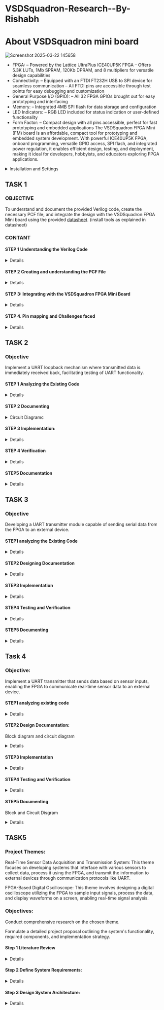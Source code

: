 
# VSDSquadron-Research--By-Rishabh

# About VSDSquadron mini board

![Screenshot 2025-03-22 145658](https://github.com/user-attachments/assets/f2f833da-6db8-4c9b-955e-eb50446aefdf)

* FPGA:
	– Powered by the Lattice UltraPlus ICE40UP5K FPGA
	– Offers 5.3K LUTs, 1Mb SPRAM, 120Kb DPRAM, and 8 multipliers for versatile design
	capabilities
* Connectivity:
	– Equipped with an FTDI FT232H USB to SPI device for seamless communication
	– All FTDI pins are accessible through test points for easy debugging and customization
* General Purpose I/O (GPIO):
	– All 32 FPGA GPIOs brought out for easy prototyping and interfacing
* Memory:
	– Integrated 4MB SPI flash for data storage and configuration
* LED Indicators:
	– RGB LED included for status indication or user-defined functionality
* Form Factor:
	– Compact design with all pins accessible, perfect for fast prototyping and embedded applications
	The VSDSquadron FPGA Mini (FM) board is an affordable, compact tool for prototyping and
	embedded system development. With powerful ICE40UP5K FPGA, onboard programming, versatile
	GPIO access, SPI flash, and integrated power regulation, it enables efficient design, testing, and
	deployment, making it ideal for developers, hobbyists, and educators exploring FPGA applications.



<details><summary>Installation and Settings
</summary>




Download VSDSquadron FPGA Mini (FM) Software on your laptop as given in datasheet

You should see a terminal window as shown in below

![Screenshot 2025-03-22 232318](https://github.com/user-attachments/assets/f8b2a65d-a4a8-4f3c-a7bc-760b5166fd82)

run the commands as given below 

```bash

cd
cd VSDSquadron_FM
cd blink_led
```


On the Virtual Machine, click on ”Devices → USB → FTDI Single RS232-HS [J900]” 

To confirm if the board is connected to the USB, type the ‘lsusb‘ command in the terminal.
You should see a line stating ”Future Technology Devices International,”


Then follow these commands

– Run the following command to clean up previous builds. Refer to Fig. 16:

```bash
make clean
```

Build the binaries for the FPGA board using below command.
```bash
make build
```
Flash the code to the external SRAM with the following command:

```bash
sudo make flash
```
Once the code is successfully flashed, you will see the RGB lights on the FPGA board
blinking.



![Screenshot 2025-03-14 183026](https://github.com/user-attachments/assets/b8fdef5e-e1b5-4ba9-9fdf-af6ce4daa6c5)




https://github.com/user-attachments/assets/7390f54b-6ee4-48ed-be00-6438f2513c5a



</details>



## TASK 1 

### OBJECTIVE

To understand and document the provided Verilog code, create the necessary PCF file, and integrate the design with the VSDSquadron FPGA Mini board using the provided [datasheet](https://www.vlsisystemdesign.com/wp-content/uploads/2025/01/VSDSquadronFMDatasheet.pdf). (install tools as explained in datasheet)

### CONTANT

#### STEP 1 Understanding the Verilog Code
<details>
	
##### 1.This could be understood and complete with help of this [link](https://github.com/thesourcerer8/VSDSquadron_FM/blob/main/led_blue/top.v)
   
##### 2.Review the module declaration 

 
 * Inputs and Outputs: 

   	  • output ``` wire led_red, led_blue, led_green``` : Declares three output signals, likely connected to LEDs. The wire keyword indicates they are simple connections, not memory elements. 

  	  • input wire ```hu_clk```: Declares an input signal, likely a clock signal from a hardware oscillator.
   
  	  • output wire ```testwire```: Another output signal, its purpose is revealed later. 

  * Internal Signals:
    
	  • wire ```int_osc```: Declares an internal wire, likely intended as a clock signal. 

   	  • reg [27:0] ```frequency_counter_i```: Declares a 28-bit register named ```frequency_counter_i```. Registers store values and are used for counting or storing state.

  * Assignment:
     
  	• assign ```testwire``` = ```frequency_counter_i```[5]; This line continuously assigns the value of the 6th bit (index 5) of the ```frequency_counter_i``` register to the testwire output.
  
  * Always Block: 

   	• ```always @(posedge int_osc) begin ... end```: This block describes sequential logic that executes on the rising edge of the ```int_osc``` signal. 
	
   	• ```frequency_counter_i <= frequency_counter_i + 1'b1```: Inside the block, the ```frequency_counter_i``` register is incremented by 1 on each rising edge of ```int_osc```. 1'b1 represents a 1-bit binary value of 1.

##### 3. Analyze the internal components

 * Internal Oscillator Configuration: 
	
   	• ```SB_HFOSC```: This seems to be a module or macro representing a high-frequency oscillator. 
	
   	• ```#(.CLKHF_DIV("0b10"))```: This part configures the clock divider for the oscillator. "0b10" likely sets the division factor to 2 (binary representation). 
	
   	• ```u_SB_HFOSC```: This is the instance name of the oscillator module. 
	
   	• ```(.CLKHFPU(1'b1), .CLKHFEN(1'b1), .CLKHF(int_osc))```: This connects signals to the oscillator instance: 
	
  	• ```.CLKHFPU(1'b1)```: Probably enables the clock pull-up. 
	
  	• ```.CLKHFEN(1'b1)```: Likely enables the clock output. 
	
  	• ```.CLKHF(int_osc)```: Connects the oscillator output to the signal int_osc. 

  * RGB Primitive Instantiation: 
	
   	• ```SB_RGBA_DRV```: This is likely a module for controlling an RGB LED. 
	
   	• ```RGB_DRIVER```: This is the instance name of the RGB driver module. 

	• ```RGBLEDEN (1'b1)```: Enables the RGB LED. 1'b1 represents a 1-bit value set to 1 (high). 
	
   	• ```RGB0PWM (1'b0), // red```: Controls the pulse-width modulation (PWM) for the red component of the RGB LED. 1'b0 means it's initially off. 
	
   	• ```RGB1PWM (1'b0), // green```: Controls the PWM for the green component, also initially off. • RGBLEDEN (1'b1): Enables the RGB LED. 1'b1 represents a 1-bit value set to 1 (high). 
	
   	• ```RGB0PWM (1'b0), // red```: Controls the pulse-width modulation (PWM) for the red component of the RGB LED. 1'b0 means it's initially off. 
	
   	• ```RGB1PWM (1'b0), // green```: Controls the PWM for the green component, also initially off. 
	
   	• ```RGB2PM (1'b1), // blue```: Controls the PWM for the blue component, initially on. 
	
   	• ```CURREN (1'b1)```: Enables the current source for the LED. 
	
   	• ```RGB0 (led_red), RGB1 (led_green), RGB2 (led_blue)```: Connects the module's internal signals to external signals for the red, green, and blue LEDs. 

  * Parameter Overrides: 
	
   	• ```//Actual Hardware connection```: This comment suggests the following lines configure hardware-specific parameters. 
	
   	• ```defparam RGB_DRIVER.RGB0_CURRENT``` = "0b000001";: Sets the current for the red LED to a binary value of 000001. 
	
   	• ```defparam RGB_DRIVER.RGB1_CURRENT``` = "0b000001";: Sets the current for the green LED. 
	
   	• ```defparam RGB_DRIVER.RGB2_CURRENT``` = "0b000001";: Sets the current for the blue LED.
    </details>

     

#### STEP 2  Creating and understanding the PCF File

<details>

 ##### 
 1.view the PCF file from this [link](https://github.com/rishabh7823/VSDSquadron-Research--By-Rishabh/blob/main/task1-ledgreen/VSDSquadronFM.pcf). 

	
 #### 2.Understanding the pins from PCF file 

* The pins -

  - ```led_red``` -> Pin 39

  - ```led_blue``` -> Pin 40

  - ```led_green``` -> Pin 41

  - ```hw_clk``` -> Pin 20

  - ```testwire``` -> Pin 17

	1. ```led_red 39```: This line assigns the signal named "led_red" to pin number 39 on the FPGA. This likely connects an LED (light-emitting diode) to that pin, allowing the design to control the LED's state (on/off).
   
	2. ```led_blue 40```: Similarly, this assigns the signal "led_blue" to pin 40, likely controlling another LED.
 
	3. ```led_green 41```: This assigns "led_green" to pin 41, controlling a third LED.
   
	4. ```hw_clk 20```: This assigns the hardware clock signal "hw_clk" to pin 20. This pin will provide the timing reference for the FPGA's internal operations.
   
	5. ```testwire 17```: This assigns a signal named "testwire" to pin 17, potentially for testing or debugging purposes.

#### 3. cross-reference of the pins 

* This mapping is crucial for correctly connecting and controlling external components or internal logic within the FPGA design. Each signal assignment defines the physical connection point on the FPGA board for that particular signal. For instance, the led_red signal is assigned to pin 39, meaning that the red LED will be controlled through this pin. Similarly, other signals like led_blue, led_green, hw_clk, and testwire are assigned to pins 40, 41, 20, and 17, respectively. These assignments are essential for proper hardware operation and must be consistent with the Verilog code and the board's hardware design.
 </details> 


#### STEP 3: Integrating with the VSDSquadron FPGA Mini Board

<details>

#### Create all the following files in task1-ledblue,task1-ledgreen,task1-ledred and run the following commands

####
1.Reviewing the VSDSquadron FPGA Mini board [datasheet](https://www.vlsisystemdesign.com/wp-content/uploads/2025/01/VSDSquadronFMDatasheet.pdf) to understand its features and pinout.

####  
2. Use the datasheet to correlate the physical board connections with the [PCF](https://github.com/rishabh7823/VSDSquadron-Research--By-Rishabh/blob/main/task1-ledblue/VSDSquadronFM.pcf) file and [Verilog](https://github.com/rishabh7823/VSDSquadron-Research--By-Rishabh/blob/main/task1-ledblue/top.v) code.

####
3. Connecting the board to the computer as described in the datasheet using USB-C and ensuring FTDI connection

4. Follow the provided [Makefile](https://github.com/rishabh7823/VSDSquadron-Research--By-Rishabh/blob/main/task1-ledblue/Makefile) for building and flashing the Verilog code:

```
make clean
make build
sudo make flash
``` 

#### Observing the behavior of the RGB LED on the board to confirm successful programming - 

##### Follow the steps

1. ![Screenshot 2025-03-20 203212](https://github.com/user-attachments/assets/c73df39c-f278-4df8-9c36-31be7ccd5d8e)

2. ![Screenshot 2025-03-19 220519](https://github.com/user-attachments/assets/d40ad02f-8908-49df-b942-094e06c5c144)

3. ![Screenshot 2025-03-20 201130](https://github.com/user-attachments/assets/35bd9966-52b8-4f73-afd4-f1768f935e84)

4. ![Screenshot 2025-03-20 202509](https://github.com/user-attachments/assets/01f40e78-c20f-4f10-9374-9f756e6deada)

5. ![Screenshot 2025-03-20 203148](https://github.com/user-attachments/assets/0834e236-0557-4567-a8c7-886fc7f08a59)

6. ![Screenshot 2025-03-22 141419](https://github.com/user-attachments/assets/8493294e-b118-47e4-b6f3-f57b221c94e8)

7. ![Screenshot 2025-03-22 141451](https://github.com/user-attachments/assets/5bc43564-2682-463c-b4e4-cc69c901f5b0)

8. ![Screenshot 2025-03-22 141704](https://github.com/user-attachments/assets/2eca16e7-4c38-4493-9de2-dfe38db33386)

</details>

#### STEP 4. Pin mapping and Challenges faced

<details>

##### Pin mapping details from the PCF file


![Screenshot 2025-03-24 130736](https://github.com/user-attachments/assets/66bf2cd0-d881-4385-9d21-c7cb1a08c8d0)


##### Challenges faced
 
 I was completely blank at the beginning after connecting the FPGA Mini. However, when it worked well, I felt confident that I could do it. But after writing the Verilog and PCF files, I again faced problems connecting the board. Fortunately,Kunal sir and TA helped me solve the problem. 

google and AI helped me to understand verilog code and PCF file
</details>



## TASK 2

### Objective

Implement a UART loopback mechanism where transmitted data is immediately received back, facilitating testing of UART functionality.

#### STEP 1 Analyzing the Existing Code

<details> 
	
##### UART:

The Universal Asynchronous Receiver/Transmitter (UART) is a fundamental serial communication protocol prevalent in embedded systems and digital hardware. Its asynchronous nature distinguishes it from synchronous protocols, relying on pre-configured baud rates for timing synchronization between communicating entities.UART is implemented in a wide array of devices, from microcontrollers and embedded systems to personal computers and various communication interfaces. It can be seen in this [link](https://github.com/thesourcerer8/VSDSquadron_FM/blob/main/uart_loopback/top.v) it belonges to this [repository](https://github.com/thesourcerer8/VSDSquadron_FM/tree/main/uart_loopback)

* Module Declaration:
	
 	*```module top (...)```: Defines a module named top with input and output signals.

	*```output wire led_red, // Red```: Declares an output wire named led_red for a red LED.

	*```output wire led_blue, // Blue```: Declares an output wire named led_blue for a blue LED.

	*```output wire led_green, // Green```: Declares an output wire named led_green for a green LED.

	*```output wire uarttx, // UART Transmission pin```: Declares an output wire for UART transmission.

	*```input wire uartrx, // UART Transmission pin```: Declares an input wire for UART reception.

	*```input wire clk```: Declares an input wire for a clock signal.

* Internal Signals:

	*```wire int_osc```: Declares a wire named int_osc for the internal oscillator signal.

	*```reg [27:0] frequency_counter_i```: Declares a 28-bit register named frequency_counter_i to count clock cycles.

* Internal Oscillator:

	*```SB_HFOSC #(.CLKI_DIV("0b10")) U_SB_HFOSC (.CLKHFPU(2'b11), .CLKHFEN(1'b1), .CLKHF(int_osc));```: Instantiates a high-frequency oscillator (HFOSC) primitive

	*```CLKI_DIV("0b10")```: Sets the input clock divider.

	*```CLKHFPU(2'b11)```: Enables the high-frequency output.

	*```CLKHFEN(1'b1)```: Enables the HFOSC.

	*```CLKHF(int_osc)```: Connects the HFOSC output to the int_osc signal.

* UART Assignment:

	*```assign uarttx = uartrx```: Assigns the value of uartrx to uarttx, likely for echoing received data.

* Counter

	*This section defines a counter that increments on the rising edge of the ```int_osc ```signal.

	*f```requency_counter_1``` is incremented by 1 on each clock cycle.

	*The comment suggests this counter is related to generating a ```9600 Hz clock signal```, but the actual clock generation logic isn't shown here.

* Instantiate RGB primitive

	*These lines serve as comments, indicating that the following code instantiates an ```RGB LED driver```.

* RGB Driver instantiation

	*```SB_RGBA_DRV RGB_DRIVER (...) ```instantiates a module (likely a pre-defined primitive in the FPGA library) to drive the RGB LED.

	*```RGBLEDEN(1'b1)```: Enables the RGB LED.

	*```RGBBPMM(uartrx), AGBIPMM(uartrx), RGB2PMM(uartrx)```: These likely control the pulse-width modulation (PWM) for the blue, green, and red components of the RGB LED, respectively. uartrx suggests that these are controlled by a UART receive signal.

	*```CURREN(1'b1)```: might set the current limit for the LED.

	*```RGB0(led_green), RGB1(led_blue), RGB2(led_red)```: Connect the RGB driver outputs to the actual LED signals.

* Parameter definitions

	*```defparam RGB_DRIVER.RGB0_CURRENT = "66000001"```;

	*```defparam RGB_DRIVER.RGB1_CURRENT = "86000001"```;

	*```defparam RGB_DRIVER.RGB2_CURRENT = "0b000001"```;

	*These lines define the current settings for the ```red, green, and blue LEDs```. The values are specified in binary format. These parameters likely control the brightness or intensity of the LEDs.

* Endmodule

	*This line indicates the end of the module definition.


  understanding uart loopback


  Module Declaration:
  
	module ```uart_txlni (...) ```defines the start of the module named uart_txlni and lists its input and output signals.


* Inputs
	
 	```clk```: Clock signal for synchronous operation.

	```txbyte```: 8-bit data to be transmitted.

	```senddata```: Trigger signal to start transmission.

* Outputs:

 	```txalone```: Signal indicating transmission completion.

	```tx```: Serial output data line.

	```Parameters```:

	```STATE_IDLE, STATE_STARTTX, STATE_TXIMS, STATE_TXOONE```: Define the states of a finite state machine (FSM) that controls the transmission process. These states likely correspond to:

	```IDLE```: Waiting for data to transmit.

	```STARTTX```: Sending the start bit.

	```TXIMS```: Transmitting data bits.

	```TXOONE```: Sending the stop bit.

* State Variables:

* state: Current state of the FSM.


  	```buf_tx```: Buffer to hold the data being transmitted.

 	```bits_sent```: Counter to track the number of bits transmitted.

	```tabit```: Current bit being transmitted.

	```txadone```: Flag indicating transmission is done.

* Wiring:

	```assign tx = tabit```: Continuously assigns the value of tabit to the output signal tx.

* Always Block:

 	(The always block is incomplete in the image but is a crucial part of the design)

 	This block would contain the logic for the FSM, describing how the state transitions occur based on the input signals and current state. It would also handle loading data into buf_tx, shifting out bits, and managing the txalone signal.

* Clocked Process:

 	The always @(posedge clk) block indicates a process that executes on every rising edge of the clock signal clk. This is a common way to implement sequential logic in hardware.

	State Machine:

	The code implements a state machine to manage the different stages of the serial transmission. The states appear to be:

	```STATE_BLE```: Initial state, potentially waiting for data to send.

	```STATE_STARTTX```: Sending the start bit.

	```STATE_TXING```: Transmitting the data bits.

	```STATE_TXDONE```: Transmission complete.

	```STATE_IDLE```: Idle state after transmission.

* Sending Data:

 	The code checks if senddata is high and the current state is ```STATE_BLE```. If true, it initiates the transmission by transitioning to ```STATE_STARTTX```, loading the data to be transmitted ```(tmytej)``` into a ```buffer (buf_tx)```, and setting

  	```txalone``` to low.

	In the ```STATE_STARTTX```, it sets txbit to low to send the ```start bit``` and transitions to ```STATE_TXING```.

	In ```STATE_TXING```, it transmits the data bits from ```buf_tx``` one by one on each clock cycle until all 8 bits are sent.

	After sending all bits, it transitions to ```STATE_TXDONE```.

	In ```STATE_TXDONE```, it sets ```txalone``` to high and returns to ```STATE_IDLE```.

* Variables:

 	senddata: Signal to initiate data transmission.

 	state: Current state of the state machine.

	```buf_tx```: Buffer to hold the data being transmitted.

	```txalone```: Signal indicating if the transmitter is idle or busy.

	```txbit```: The current bit being transmitted.

	```bits_sent```: Counter for the number of bits sent.

	```tmytej```: Data to be transmitted.

</details>


#### STEP 2 Documenting

<details>

![Screenshot 2025-03-26 173239](https://github.com/user-attachments/assets/291c7cda-3898-490d-a7e3-4be80dac5903)

key components :

   - High frequency osillator [int_osi}
   - Frequency counter

* Block diagram 

 ![Screenshot 2025-03-26 184547](https://github.com/user-attachments/assets/9d55b122-5e7a-454b-a9cd-89c337079693)



 <summary> Circuit Diagramc</summary>
</details>

#### STEP 3 Implementation:

<details>

First we need to create folder with files  [Makefile](https://github.com/rishabh7823/VSDSquadron-Research--By-Rishabh/blob/main/uart_loopback/Makefile) , [PCF](https://github.com/rishabh7823/VSDSquadron-Research--By-Rishabh/blob/main/uart_loopback/VSDSquadronFM.pcf) , [uart.trx](https://github.com/rishabh7823/VSDSquadron-Research--By-Rishabh/blob/main/uart_loopback/uart_trx.v) .The folder would be named as [uart_loopback](https://github.com/rishabh7823/VSDSquadron-Research--By-Rishabh/tree/main/uart_loopback).

![Screenshot 2025-03-26 185253](https://github.com/user-attachments/assets/57cac362-59e9-42f9-9b83-2bcf046df79c)

![Screenshot 2025-03-26 185308](https://github.com/user-attachments/assets/125458f5-8a34-4774-9466-0df6686b9f26)

We should use these commands -

```
cd

cd VSDSquadron_FM

cd uart_loopback

lsusb

make clean

make build

sudo make flash

```

![Screenshot 2025-03-25 144313](https://github.com/user-attachments/assets/9c70fe8e-a586-41ba-a24b-628e22150033)

![Screenshot 2025-03-26 185230](https://github.com/user-attachments/assets/487d24a0-72bf-4402-9dc3-70c9fa67c6fe)

</details>


#### STEP 4 Verification

<details>

First we should download a app known as Docklight version 2.4

Then you should ensure that the baud rate should be 9600 then the communication mode should be on send/recieve then the COMs would be desided by the device if the FGI board is connected.

Then double click on the small blue box below name in send sequences and enter a name then select a format and then type your message, click OK and then verify that this has entered in send sequences.

![Screenshot 2025-03-26 201726](https://github.com/user-attachments/assets/87a67f93-19ff-4a29-b0b7-950f73190028)

![Screenshot 2025-03-26 202849](https://github.com/user-attachments/assets/a176aeaa-b803-4705-bcd9-f35d315723e7)

![Screenshot 2025-03-25 173121](https://github.com/user-attachments/assets/bd14fa8e-3fa0-4ffc-b529-b34e52c6448f)

</details>


#### STEP5 Documentation 

<details>

* Circuit and Block diagram 


![Screenshot 2025-03-26 173239](https://github.com/user-attachments/assets/be830e02-0e92-4c2b-a6d2-1babfafb6209)


key components :

   - High frequency osillator [int_osi}
   - Frequency counter

![Screenshot 2025-03-26 184547](https://github.com/user-attachments/assets/554b2659-69da-4dde-81c0-41a453137a6d)



* Testing results

![Screenshot 2025-03-25 173121](https://github.com/user-attachments/assets/16ebbb6b-6370-4124-863a-bc2624ad3b69)

The final video 

https://github.com/user-attachments/assets/1cfc7557-5063-4234-a985-b70969fcd68b

</details>


## TASK 3

### Objective

Developing a UART transmitter module capable of sending serial data from the FPGA to an external device.

#### STEP1 analyzing the Existing Code

<details>
  
UART_TRX.V

 1. File Inclusion

  * This includes the Verilog file ```uart_trx.v```, which likely contains the UART transmission module ```uart_tx_8n1```.

2. Module Declaration

 * The module ```top``` has:

   output pins for RGB LEDs

   output for UART transmission ```uarttx```

   input clock signal ```hw_clk```

 3. Internal Signals

  * ```int_osc```: Stores the internal oscillator signal.

  * ```frequency_counter_i```: 28-bit counter used for LED control and timing operations.

4. 9600 Hz Clock Generation
 
  * 9600 Hz clock ```clk_9600``` is derived from the 12 MHz internal oscillator.

  * The counter ```cntr_9600``` toggles ```clk_9600``` when it reaches ```625``` cycles ```12,000,000 / 9600 ≈ 625```.

5. UART Transmission

  * UART Module ```uart_tx_8n1```:

     Clock Input: ```clk_9600```

     Byte to Transmit: "D" (ASCII character 'D')

     Send Condition: When ```frequency_counter_i[24]``` is high.

     TX Output: Connected to ```uarttx```.

6. Internal Oscillator Setup

   * SB_HFOSC is a high-frequency oscillator with a division factor ```0b1```, which likely divides the base clock to 12 MHz.

7. Frequency Counter & 9600 Hz Clock Logic

   * The counter increments on each positive edge of ```int_osc```.

   * A 9600 Hz clock is generated by toggling ```clk_9600``` every 625 cycles.

  8.RGB LED Control

 * RGB LED Driver ```SB_RGBA_DRV```:

   - ```RGBLEDEN(1'b1)```: Enables the LED driver.

   - RGBxPWM signals control the color based on ```frequency_counter_i```:

     Green ```led_green```: When ```frequency_counter_i[24]``` & ```frequency_counter_i[23]``` is high.

     Blue ```led_blue```: When ```frequency_counter_i[24]``` & ```~frequency_counter_i[23]``` is high.

     Red ```led_red```: When ```~frequency_counter_i[24]``` & ```frequency_counter_i[23]``` is high.

* These conditions cycle LED colors based on the counter.

9. LED Brightness Configuration

   * Sets the current levels for RGB LEDs to a low value ```0b000001```.
  
##### TOP.V

1. Module Overview

	This module has:

  	Inputs:

  	```clk```: Clock signal.

 	 ```txbyte```: 8-bit data to be transmitted.

	 ```senddata```: Signal to initiate transmission.

 	 Outputs:

 	 ```txdone```: Indicates transmission completion.

 	 ```tx```: UART output signal (serial data line).

2. Parameter Definitions

      These define different states of the UART transmitter:

      ```STATE_IDLE``` (0) → Waiting for data.

      ```STATE_STARTTX```(1) → Sending start bit (low signal).

      ```STATE_TXING``` (2) → Sending 8 data bits.

      ```STATE_TXDONE``` (3) → Sending stop bit and marking transmission as complete.

3. State Variables

   ```state```: Stores the current state of the UART module.

   ```buf_tx```: Holds the byte being transmitted.

   ```bits_sent```: Counts how many bits have been sent.

   ```txbit```: Holds the TX pin state (idle is high).

   ```txdone```: Set to 1 when transmission is finished.

4. TX Wire Connection

   The output signal ```tx``` is directly assigned to ```txbit```, which is modified in the always block.

5. Always Block (Sequential Logic)

   The UART transmission operates on the rising edge of the clock.

6. Start Condition

   If ```senddata``` is 1 and the module is IDLE, it:

   Moves to ```STATE_STARTTX```.

   Loads ```txbyte``` into ```buf_tx```.

   Clears ```txdone```.

   If still IDLE, it ensures ```txbit``` stays HIGH (UART idle state).

7. Start Bit Transmission

   The start bit (0) is sent to the ```tx``` line.

   The module moves to ```STATE_TXING```.

8. Sending Data Bits

   The LSB (Least Significant Bit) is sent first.

   The buffer ```buf_tx``` is shifted right so the next bit moves to ```buf_tx[0]```.

   ```bits_sent``` is incremented.

9. Stop Bit and Transmission Completion

    After 8 data bits, a stop bit (HIGH 1) is sent.

    The bit counter resets.

    The module moves to ```STATE_TXDONE```.

10. Mark Transmission as Done

    The ```txdone``` flag is set to 1, indicating that the transmission has finished.

    The module returns to IDLE mode.


TOP.V

1. Module Overview

This module has:

Inputs:

   ```clk```: Clock signal.

   ```txbyte```: 8-bit data to be transmitted.

   ```senddata```: Signal to initiate transmission.

Outputs:

   ```txdone```: Indicates transmission completion.

   ```tx```: UART output signal (serial data line).

2. Parameter Definitions

   These define different states of the UART transmitter:

   ```STATE_IDLE``` (0) → Waiting for data.

   ```STATE_STARTTX``` (1) → Sending start bit (low signal).

   ```STATE_TXING``` (2) → Sending 8 data bits.

   ```STATE_TXDONE``` (3) → Sending stop bit and marking transmission as complete.

3. State Variables

   ```state```: Stores the current state of the UART module.

   ```buf_tx```: Holds the byte being transmitted.

   ```bits_sent```: Counts how many bits have been sent.

   ```txbit```: Holds the TX pin state (idle is high).

   ```txdone```: Set to 1 when transmission is finished.

4.  TX Wire Connection

  The output signal ```tx``` is directly assigned to ```txbit```, which is modified in the always block.

5.  Always Block (Sequential Logic)

   The UART transmission operates on the rising edge of the clock.

6. Start Condition

   If ```senddata``` is 1 and the module is IDLE, it:

   Moves to ```STATE_STARTTX```.

   Loads ```txbyte``` into ```buf_tx```.

Clears txdone.

If still IDLE, it ensures txbit stays HIGH (UART idle state).

7. Start Bit Transmission

   The start bit (0) is sent to the ```tx``` line.

   The module moves to ```STATE_TXING```.

8. Sending Data Bits

   The LSB (Least Significant Bit) is sent first.

   The buffer ```buf_tx``` is shifted right so the next bit moves to ```buf_tx[0]```.

   ```bits_sent``` is incremented.

9. Stop Bit and Transmission Completion

    After 8 data bits, a stop bit (HIGH 1) is sent.

    The bit counter resets.

    the module moves to ```STATE_TXDONE```.

10. Mark Transmission as Done

    The ```txdone``` flag is set to 1, indicating that the transmission has finished.

    The module returns to IDLE mode.

</details>

#### STEP2 Designing Documentation

<details>

 block diagram detailing the UART transmitter module.

 ![Screenshot 2025-03-31 122928](https://github.com/user-attachments/assets/eff6a7a2-3876-42d0-9e91-4460f7d8f670)

 circuit diagram illustrating the FPGA's UART TX pin connection to the receiving device.

![Screenshot 2025-03-31 121139](https://github.com/user-attachments/assets/03f4d68f-b6e7-44e5-aaee-51879f9b919a)

</details>

#### STEP3 Implementation

<details>

 Hardware setup

 * Refer to the [Datasheet](https://www.vlsisystemdesign.com/wp-content/uploads/2025/01/VSDSquadronFMDatasheet.pdf) for board details.
 * Ensure that you have connected the USB
 * Then make the folder named as uart_tx
 * Then put these commands

   ``` cd ```
   
   ``` cd VSDSquadron_FM ```
   
   ``` cd uart_tx ```
   
   ``` lsusb ```
   
   ``` make clean ```
   
   ``` make build ```
   
   ``` sudo make flash ```

* Like this

![Screenshot 2025-03-29 140217](https://github.com/user-attachments/assets/9dc5b566-fbdf-4377-bfba-171232818a21)

![Screenshot 2025-03-29 140233](https://github.com/user-attachments/assets/08a6cfb3-b483-48d4-b64d-61371b87b563)

![Screenshot 2025-03-29 140246](https://github.com/user-attachments/assets/a9db10c5-4776-48bb-a077-12f4f11e6fe9)

</details>

#### STEP4 Testing and Verification

<details>

 * Instal PUtty by this [link](https://www.chiark.greenend.org.uk/~sgtatham/putty/latest.html)
 * make sure you know your communication number [in my case it was COM3]
 * Then check if the `D's are showing up
 * Like this :-

   ![Screenshot 2025-03-29 141226](https://github.com/user-attachments/assets/4f9300e5-149c-4bca-a221-a5ddeb473c56)

  https://github.com/user-attachments/assets/c91b4c03-955f-43ac-bed0-3ac1a3e8861b

  https://github.com/user-attachments/assets/c3d32de6-4399-4993-8841-e48542625c2f

  ![Screenshot 2025-03-31 130233](https://github.com/user-attachments/assets/ab74fef8-5442-4ff3-bddc-0b790a179b0a)

  ![Screenshot 2025-03-31 130242](https://github.com/user-attachments/assets/ddd43daa-6f06-4867-a479-0f368a3bfa9c)

  ![Screenshot 2025-03-31 130252](https://github.com/user-attachments/assets/c89a30a2-7594-468c-903b-feff03621a3c)

  ![Screenshot 2025-03-31 130259](https://github.com/user-attachments/assets/063dbf65-97c1-478a-80f3-09d20bcc1ab1)

</details>

#### STEP5 Documenting

<details>

 Block diagram -

 ![Screenshot 2025-03-31 121139](https://github.com/user-attachments/assets/11a23414-4aec-4ece-a985-bb43db4fb690)

 Circuit diagram -

 ![Screenshot 2025-03-31 122928](https://github.com/user-attachments/assets/cd73bd81-1f40-48fd-b7ae-997a37003217)

</details>


## Task 4

### Objective: 

Implement a UART transmitter that sends data based on sensor inputs, enabling the FPGA to communicate real-time sensor data to an external device.

#### STEP1 analyzing existing code

<details>

TOP.V

1. File Inclusion

   This includes an external Verilog file ```uart_trx.v```, which likely contains the UART transmitter ```(uart_tx_8n1)``` and possibly a UART receiver.

2. Module Declaration

   LEDs (led_red, led_blue, led_green) are used to indicate status based on received UART data.

   ```uarttx``` (UART Transmit Pin) sends data to an external device.

   ```uartrx```(UART Receive Pin) receives data, used to control LEDs.

   ```hw_clk``` (Hardware Clock Input) is the system clock.

3. Internal Signals

   ```int_osc```: Internal oscillator signal.

   ```frequency_counter_i```: A 28-bit counter used for timing operations.

4. Generating 9600 Hz Clock from 12 MHz

   ```clk_9600```: A clock signal for UART transmission.

   ```cntr_9600```: A counter used to divide the 12 MHz system clock.

   ```period_9600``` = 625: Defines how often the clock toggles to achieve 9600 baud rate.

5. UART Transmitter

   Instantiates the ```uart_tx_8n1``` module, which transmits ASCII character "D".

   ```senddata```(frequency_counter_i[24]) triggers data transmission periodically.

6. Internal Oscillator

   ```SB_HFOSC``` is an FPGA primitive used for generating an internal high-frequency oscillator clock.

   ```CLKHF_DIV``` ("0b10") sets the frequency division.

7. Counter for Clock Division

   Increments ```frequency_counter_i``` on every clock pulse.

   Generates a 9600 Hz clock by toggling ```clk_9600``` every 625 cycles.

8. RGB LED Control (Using UART RX Data)

   RGB LEDs are controlled directly by the received UART signal ```(uartrx)```.

   This means when data is received via UART, the LEDs will turn on/off accordingly.

   ```SB_RGBA_DRV```is an FPGA primitive for driving RGB LEDs.

9. LED Current Configuration

    Sets the current drive strength for each LED.

UART_TRX,V

1. Module I/O

   ```clk``` → Input clock for timing UART transmission.

   ```txbyte``` → The 8-bit data to be transmitted.

   ```senddata``` → Signal to start transmission.

   ```txdone``` → Output signal indicating the transmission is complete.

   ```tx ```→ UART TX output (connected to the receiving device's RX pin).

2. UART 8N1 Transmission Format

   Start Bit (0): Signals the beginning of data transmission.

   8 Data Bits: Actual data being sent (LSB first).

   Stop Bit (1): Marks the end of transmission.

3. Parameters: UART State Machine

   ```STATE_IDLE``` (0) → UART is idle, waiting for data.

   ```STATE_STARTTX``` (1) → Sends the start bit (0).

   ```STATE_TXING``` (2) → Sends 8 data bits (LSB first).

   ```STATE_TXDONE``` (3) → Sends stop bit (1), then returns to idle.

4. Registers (State Variables)

   ```state``` → Holds the current state of the UART FSM.

   ```buf_tx``` → Stores txbyte temporarily while transmitting.

   ```bits_sent``` → Tracks the number of bits sent.

   ```txbit``` → Stores the TX line value (default = 1, idle).

   `txdon`e → Indicates transmission completion.

5. TX Line Output

   Assigns the `txbit` value to tx, ensuring it drives the TX pin.

6. IDLE STATE: Waiting for Data

   If senddata == 1, the module loads txbyte into `buf_tx` and moves to `STATE_STARTTX`.

   Otherwise, TX line remains high (1) (idle state).

7. `START BIT`: Send Low (0)

   The TX line is pulled low (0) to indicate the start of transmission.

   Moves to `STATE_TXING` to begin sending data bits.

8. TRANSMIT 8 DATA BITS

   TX line is set to the LSB `(buf_tx[0])`.

   Right shift (>>1) the buffer to get the next bit.

   Increment `bits_sent` until all 8 bits are transmitted.

9. STOP BIT: Send High (1)

    Sends stop bit (1) to indicate end of transmission.

    Resets `bits_sent` to 0 and moves to `STATE_TXDONE`.

10. TX DONE & RETURN TO IDLE

    `txdone` is set to 1 to indicate transmission completion.

    Returns to `STATE_IDLE` to wait for new data.
 
</details>

#### STEP2 Design Documentation:

Block diagram and circuit diagram 

<details>

 ![Screenshot 2025-04-02 210644](https://github.com/user-attachments/assets/9a50fe1b-bcd3-4471-9b42-acb1537ef3dd)

 ![Screenshot 2025-04-04 165918](https://github.com/user-attachments/assets/1ec9b008-e537-4897-9b7b-b9092c9a71d6)

</details>


#### STEP3 Implementation

<details>

 Follow thes steps :

 * First create a folder in VSDSquadron_FM named as [uart_tx_sense](https://github.com/thesourcerer8/VSDSquadron_FM/tree/main/uart_tx_sense)

 * Then open terminal and put these commands

 `cd`

 `cd VSDSquadron_FM`

 `cd uart_tx_sense`

 `lsusb`

 `make clean`

 `make build`

 `sudo make flash`

* like This:

![Screenshot 2025-04-02 224015](https://github.com/user-attachments/assets/70f20054-4551-4e7d-919a-062250dfb68c)

![Screenshot 2025-04-02 224030](https://github.com/user-attachments/assets/1fba2938-6c20-4c0d-9e06-34901d569a2c)

![Screenshot 2025-04-02 224432](https://github.com/user-attachments/assets/59893930-a706-4b5f-8395-238f890d77e4)

![Screenshot 2025-04-04 154714](https://github.com/user-attachments/assets/3fa84a22-7f19-4005-a3e6-ed83841913cc)  

 </details>

 #### STEP4 Testing and Verification

<details>

* Instal PUtty by this [link](https://www.chiark.greenend.org.uk/~sgtatham/putty/latest.html)

* make sure you know your communication number [in my case it was COM3]

* Then check if the `D's are showing up

* Like this :-

![Screenshot 2025-04-04 161015](https://github.com/user-attachments/assets/e23abf85-362f-4ac4-aca3-8c1a64ac18e4)

https://github.com/user-attachments/assets/fc8e212b-21b1-42a8-b065-d60e6017b65c

</details>

#### STEP5 Documenting

Block and Circuit Disgram

<details>

![Screenshot 2025-04-02 210644](https://github.com/user-attachments/assets/06022be0-cdf5-4db0-a3e8-f3787d2e2c98)

![Screenshot 2025-04-04 165918](https://github.com/user-attachments/assets/4121d2a6-030d-49aa-b7b2-60e4c97d0fc9)

</details>


## TASK5 

### Project Themes:

Real-Time Sensor Data Acquisition and Transmission System: This theme focuses on developing systems that interface with various sensors to collect data, process it using the FPGA, and transmit the information to external devices through communication protocols like UART.​

FPGA-Based Digital Oscilloscope: This theme involves designing a digital oscilloscope utilizing the FPGA to sample input signals, process the data, and display waveforms on a screen, enabling real-time signal analysis.

### Objectives:

Conduct comprehensive research on the chosen theme.

Formulate a detailed project proposal outlining the system's functionality, required components, and implementation strategy.

#### Step 1 Literature Review

<details> 

By doing some extensive research i found out about this [PROJECT](https://www.circuits-diy.com/ultrasonic-sensor-with-buzzer-using-arduino/).

</details>

#### Step 2 Define System Requirements:

<details>

In this project we need these components:

Hardware: Buzzer , HC-SR04 ultrasonic sensor or simmilar , and some wire's 

Software: Docklight , PUtty

</details>

#### Step 3 Design System Architecture:

<details>

 Block diagram:

 ![Screenshot 2025-04-06 172505](https://github.com/user-attachments/assets/97f9fa96-384d-41f1-ab1a-885c8d2380a0)

 Note : there is another board in behalf of FGMA mini board

 
</details>
